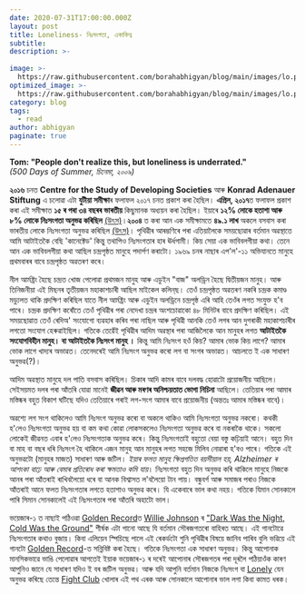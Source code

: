 ```yaml
---
date: 2020-07-31T17:00:00.000Z
layout: post
title: Loneliness- নিঃসংগতা, একাকিত্ব
subtitle: 
description: >-
  
image: >-
  https://raw.githubusercontent.com/borahabhigyan/blog/main/images/lo.png
optimized_image: >-
  https://raw.githubusercontent.com/borahabhigyan/blog/main/images/lo.png
category: blog
tags:
  - read
author: abhigyan
paginate: true
---
```

**Tom: "People don't realize this, but loneliness is underrated."** </br>
_(500 Days of Summer, চিনেমা, ২০০৯)_

**২০১৬** চনত **Centre for the Study of Developing Societies** আৰু **Konrad Adenauer Stiftung** এ চলোৱা এটা **যুটীয়া সমীক্ষা**ৰ ফলাফল ২০১৭ চনত প্ৰকাশ কৰা হৈছিল। **এপ্ৰিল, ২০১৭**ত ফলাফল প্ৰকাশ কৰা এই সমীক্ষাত **১৫ ৰ পৰা ৩৪ বছৰৰ ভাৰতীয়** কিছুমানক অধ্যয়ন কৰা হৈছিল। ইয়াৰে **১২% লোকে হতাশা আৰু ৮% লোকে নিঃসংগতা অনুভৱ কৰিছিল** [(উৎস)](https://indianexpress.com/article/express-sunday-eye/you-are-not-the-only-one-5154976/lite/)।**২০০৪** ত কৰা আন এক সমীক্ষামতে **৪৯.১ লাখ** অকলে বসবাস কৰা ভাৰতীয় লোকে নিঃসংগতা অনুভৱ কৰিছিল [(উৎস)](https://indianexpress.com/article/express-sunday-eye/you-are-not-the-only-one-5154976/lite/)। পৃথিৱীৰ আৰম্ভণিৰে পৰা এতিয়ালৈকে সময়ছোৱাৰ বৰ্তমান অৱস্থাতে আমি আটাইতকৈ বেছি 'কানেক্টেড' কিন্তু তথাপিও নিঃসংগতাৰ হাৰ ঊৰ্ধগামী। কিয় সেয়া এক ভাবিবলগীয়া কথা। তেনে আন এক ভাবিবলগীয়া কথা আছিল চন্দ্ৰপৃষ্ঠত মানুহে পদাৰ্পণ কৰাটো। ১৯৬৯ চনৰ নাছাৰ এপ'ল'-১১ অভিযানতে মানুহে প্ৰথমবাৰৰ বাবে চন্দ্ৰপৃষ্ঠত অৱতৰণ কৰে। 

নীল আৰ্মষ্ট্ৰং হৈছে চন্দ্ৰত খোজ পেলোৱা প্ৰথমজন মানুহ আৰু এডুইন "বাজ" অলড্ৰিন হৈছে দ্বিতীয়জন মানুহ। আৰু তিনিজনীয়া এই মিছনৰ তৃতীয়জন মহাকাশচাৰী আছিল মাইকেল কলিন্‌ছ।  তেওঁ চন্দ্ৰপৃষ্ঠত অৱতৰণ নকৰি চন্দ্ৰক কমাণ্ড মড‍্যুলত থাকি প্ৰদক্ষিণ কৰিছিল যাতে নীল আৰ্মষ্ট্ৰং আৰু এডুইন অলড্ৰিনে চন্দ্ৰপৃষ্ঠ এৰি আহি তেওঁৰ লগত সংযুক্ত হ'ব পাৰে। চন্দ্ৰক প্ৰদক্ষিণ কৰোঁতে তেওঁ পৃথিৱীৰ পৰা নেদেখা চন্দ্ৰৰ অংশচোৱাকো ৪৮ মিনিটৰ বাবে প্ৰদক্ষিণ কৰিছিল। এই সময়ছোৱাত তেওঁ ৰেদিঅ' সংযোগো ব্যৱহাৰ কৰিব পৰা নাছিল আৰু পৃথিৱী আনকি তেওঁ লগৰ আন দুগৰাকী মহাকাশচাৰীৰ লগতো সংযোগ হেৰুৱাইছিল। গতিকে তেৱে‍ঁই পৃথিৱীৰ আদিম অৱস্থাৰ পৰা আজিলৈকে আন মানুহৰ লগত **আটাইতকৈ সংযোগবিহীন মানুহ। বা আটাইতকৈ নিঃসংগ মানুহ ।** 
কিন্তু আমি নিঃসংগ হওঁ কিয়? আমাৰ ভোক কিয় লাগে? আমাৰ ভোক লাগে খাদ্যৰ অভাৱত। তেনেদৰেই আমি নিঃসংগ অনুভৱ কৰো লগ বা সংগৰ অভাৱত। আচলতে ই এক সাধাৰণ অনুভৱ(?)।

আদিম অৱস্থাত মানুহে দল পাতি বসবাস কৰিছিল। চিকাৰ আদি কামৰ বাবে দলবদ্ধ হোৱাটো প্ৰয়োজনীয় আছিলে। সেইসয়মত দলৰ পৰা আঁতৰি যোৱা মানেই **জীৱন আৰু মৰণৰ অনিশ্চয়তাত ভোগা নিচিনা** আছিলে। তেতিয়াৰ পৰা আমাৰ মস্তিষ্কৰ বহুত বিকাশ ঘটিছে যদিও তেতিয়াৰে পৰাই লগ-সংগ আমাৰ বাবে প্ৰয়োজনীয় (অন্ততঃ আমাৰ মস্তিষ্কৰ বাবে)।

অৱশ্যে লগ সংগ থাকিলেও আমি নিঃসংগ অনুভৱ কৰো বা অকলে থাকিও আমি নিঃসংগতা অনুভৱ নকৰো। কথকী হ'লেও নিঃসংগতা অনুভৱ হয় বা কম কথা কোৱা লোকসকলেও নিঃসংগতা অনুভৱ কৰে বা নকৰাকৈ থাকে। সকলো লোকেই জীৱনত এবাৰ হ'লেও নিঃসংগতাক অনুভৱ কৰে। কিন্তু নিঃসংগতাই বহুতো বেয়া বস্তু কঢ়িয়াই আনে। বহুত দিন বা মাহ বা বছৰ ধৰি নিঃসংগ হৈ থাকিলে এজন মানুহ আন মানুহৰ লগত সহজে মিলিব নোৱাৰা হ'বও পাৰে। গতিকে এই অনুভৱটো (মানুহৰ মাজত) সাধাৰণ আৰু জটিল। _ইয়াৰ ফলত মানুহ ক্ষিপ্ৰগতিত বয়সীয়াল হয়, Alzheimer ৰ আশংকা বাঢ়ে আৰু বেমাৰ প্ৰতিৰোধ কৰা ক্ষমতাও কমি যায়_। নিঃসংগতা বহুত দিন অনুভৱ কৰি থাকিলে মানুহে নিজকে আনৰ পৰা আঁতৰাই ৰাখিবলৈয়ো ধৰে বা আনক বিশ্বাসত ল'বলৈয়ো টান পায়। বন্ধুবৰ্গ আৰু সমাজৰ পৰাও নিজকে আঁতৰাই আনে ফলত নিঃসংগতাৰ লগতে হতাশাও অনুভৱ কৰে। যি একেবাৰে ভাল কথা নহয়। গতিকে যিমান সোনকালে পাৰি সিমান সোনকালেই এই নিঃসংগতাৰ পৰা আঁতৰি অহাটো ভাল।

ভয়েজাৰ-১ ত নাছাই পঠিওৱা [Golden Record](https://voyager.jpl.nasa.gov/golden-record/)ত [Willie Johnson](https://en.m.wikipedia.org/wiki/Blind_Willie_Johnson) ৰ  ["Dark Was the Night, Cold Was the Ground"](https://youtu.be/OjLSf8y94fU) শীৰ্ষক এটা গানো আছে যি বৰ্তমান সৌৰজগতৰো বাহিৰত আছে। এই গানটোৱে নিঃসংগতাৰ কথাও বুজায়। কিবা এলিয়েন স্পিচিছে পালে এই ৰেকৰ্ডটো শুনি পৃথিৱীৰ বিষয়ে জানিব পাৰিব বুলি ভৱিয়ে এই গানটো [Golden Record](https://youtu.be/OjLSf8y94fU)-ত সন্নিবিষ্ট কৰা হৈছে। গতিকে নিঃসংগতা এক সাধাৰণ অনুভৱ। কিন্তু আপোনাক মানসিকভাৱে ভাঙি পেলোৱাৰ আগতেই ইয়াক ভয়েজাৰ-১ ৰ দৰেই আপোনাৰ সৌৰজগতৰ পৰা দূৰলৈ পঠিয়াওঁক কাৰণ আপুনিও জানে যে সাধাৰণ যদিও ই বৰ জটিল অনুভৱ। আৰু যদি আপুনি বৰ্তমান নিজকে নিঃসংগ বা [Lonely](https://borahabhigyan.github.io/blog/loneliness) যেন অনুভৱ কৰিছে তেন্তে [Fight Club](https://en.m.wikipedia.org/wiki/Fight_Club) খোলাৰ এই পথ এৰক আৰু সোনকালে আপোনাৰ ভাল লগা কিবা কামত ধৰক।
